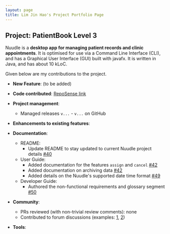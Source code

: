 ```yaml
---
layout: page
title: Lim Jin Hao's Project Portfolio Page
---
```


## Project: PatientBook Level 3

Nuudle is a **desktop app for managing patient records and clinic appointments**.
It is optimised for use via a Command Line Interface (CLI), and has a Graphical User Interface (GUI) built with javafx.
It is written in Java, and has about 10 kLoC.

Given below are my contributions to the project.

* **New Feature**: (to be added)

* **Code contributed**: [RepoSense link](https://nus-cs2103-ay2021s1.github.io/tp-dashboard/#breakdown=true&search=jinhao-l&sort=groupTitle&sortWithin=title&since=2020-08-14&timeframe=commit&mergegroup=&groupSelect=groupByRepos&checkedFileTypes=docs~functional-code~test-code~other)

* **Project management**:
  * Managed releases `v...` - `v...` on GitHub

* **Enhancements to existing features**:

* **Documentation**:
  * README:
    * Update README to stay updated to current Nuudle project details [\#40](https://github.com/AY2021S1-CS2103T-T12-4/tp/pull/40)
  * User Guide:
    * Added documentation for the features `assign` and `cancel` [\#42](https://github.com/AY2021S1-CS2103T-T12-4/tp/pull/42)
    * Added documentation on archiving data [\#42](https://github.com/AY2021S1-CS2103T-T12-4/tp/pull/42)
    * Added details on the Nuudle's supported date time format [\#49](https://github.com/AY2021S1-CS2103T-T12-4/tp/pull/49)
  * Developer Guide:
    * Authored the non-functional requirements and glossary segment [\#50](https://github.com/AY2021S1-CS2103T-T12-4/tp/pull/50)

* **Community**:
  * PRs reviewed (with non-trivial review comments): none
  * Contributed to forum discussions
  (examples:
  [1](https://github.com/nus-cs2103-AY2021S1/forum/issues/99#issuecomment-683256251),
  [2](https://github.com/nus-cs2103-AY2021S1/forum/issues/94#issuecomment-692407535))

* **Tools**:

